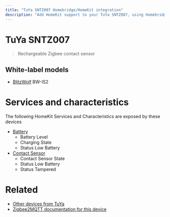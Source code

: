 ```yaml
---
title: "TuYa SNTZ007 Homebridge/HomeKit integration"
description: "Add HomeKit support to your TuYa SNTZ007, using Homebridge, Zigbee2MQTT and homebridge-z2m."
---
```

<!---
This file has been GENERATED using src/docgen/docgen.ts
DO NOT EDIT THIS FILE MANUALLY!
-->
# TuYa SNTZ007
> Rechargeable Zigbee contact sensor


## White-label models
* [BlitzWolf](../index.md#blitzwolf) BW-IS2

# Services and characteristics
The following HomeKit Services and Characteristics are exposed by
these devices

* [Battery](../../battery.md)
  * Battery Level
  * Charging State
  * Status Low Battery
* [Contact Sensor](../../sensors.md)
  * Contact Sensor State
  * Status Low Battery
  * Status Tampered


# Related
* [Other devices from TuYa](../index.md#tuya)
* [Zigbee2MQTT documentation for this device](https://www.zigbee2mqtt.io/devices/SNTZ007.html)